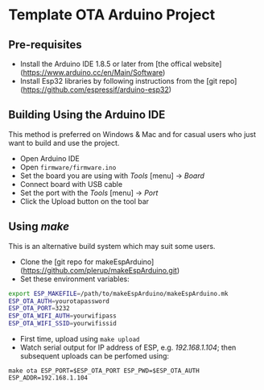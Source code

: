 # Template OTA Arduino Project

## Pre-requisites

* Install the Arduino IDE 1.8.5 or later from [the offical website]
  (https://www.arduino.cc/en/Main/Software)
* Install Esp32 libraries by following instructions from the [git repo]
  (https://github.com/espressif/arduino-esp32)

## Building Using the Arduino IDE

This method is preferred on Windows & Mac and for casual users who just want to 
build and use the project.

* Open Arduino IDE 
* Open `firmware/firmware.ino`
* Set the board you are using with *Tools* [menu] → *Board*
* Connect board with USB cable 
* Set the port with the *Tools* [menu] → *Port*
* Click the Upload button on the tool bar

## Using *make* 

This is an alternative build system which may suit some users.

* Clone the [git repo for makeEspArduino]
  (https://github.com/plerup/makeEspArduino.git)
* Set these environment variables:

```bash
export ESP_MAKEFILE=/path/to/makeEspArduino/makeEspArduino.mk
ESP_OTA_AUTH=yourotapassword
ESP_OTA_PORT=3232
ESP_OTA_WIFI_AUTH=yourwifipass
ESP_OTA_WIFI_SSID=yourwifissid
```

* First time, upload using `make upload`
* Watch serial output for IP address of ESP, e.g. *192.168.1.104*; then 
  subsequent uploads can be perfomed using:

```
make ota ESP_PORT=$ESP_OTA_PORT ESP_PWD=$ESP_OTA_AUTH ESP_ADDR=192.168.1.104
```

